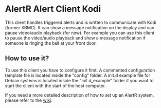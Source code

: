 # AlertR Alert Client Kodi

This client handles triggered alerts and is written to communicate with Kodi (former XBMC). It can show a message notification on the display and can pause video/audio playback (for now). For example you can use this client to pause the video/audio playback and show a message notification if someone is ringing the bell at your front door.


## How to use it?

To use this client you have to configure it first. A commented configuration template file is located inside the "config" folder. A init.d example file for Debian systems is located inside the "init.d_example" folder if you want to start the client with the start of the host computer.

If you need a more detailed description of how to set up an AlertR system, please refer to the [wiki](https://github.com/sqall01/alertR/wiki).